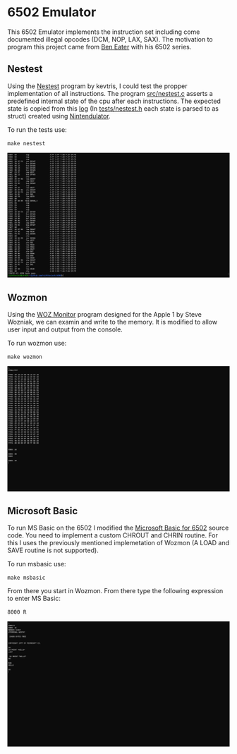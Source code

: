 # 6502 Emulator
This 6502 Emulator implements the instruction set including come documented illegal opcodes (DCM, NOP, LAX, SAX). The motivation to program this project came from [Ben Eater](https://www.youtube.com/@BenEater) with his 6502 series. 

## Nestest
Using the [Nestest](http://nickmass.com/images/nestest.nes) program by kevtris, I could test the propper implementation of all instructions. The program [src/nestest.c](src/nestest.c) asserts a predefined internal state of the cpu after each instructions. The expected state is copied from this [log](tests/nestest_trace.txt) (In [tests/nestest.h](tests/nestest.h) each state is parsed to as struct) created using [Nintendulator](https://www.qmtpro.com/~nes/nintendulator/).

To run the tests use:
```console
make nestest
```

<p>
<img src="./resources/nestest.png">
</p>


## Wozmon
Using the [WOZ Monitor](https://www.sbprojects.net/projects/apple1/wozmon.php) program designed for the Apple 1 by Steve Wozniak, we can examin and write to the memory. It is modified to allow user input and output from the console. 

To run wozmon use:
```console
make wozmon
```

<p>
<img src="./resources/wozmon.png">
</p>




## Microsoft Basic
To run MS Basic on the 6502 I modified the [Microsoft Basic for 6502](https://github.com/mist64/msbasic) source code. You need to implement a custom CHROUT and CHRIN routine. For this I uses the previously mentioned implemetation of Wozmon (A LOAD and SAVE routine is not supported). 

To run msbasic use:
```console
make msbasic
```


From there you start in Wozmon. From there type the following expression to enter MS Basic:
```console
8000 R
```

<p>
<img src="./resources/msbasic.png">
</p>


